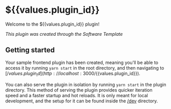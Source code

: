 # ${{values.plugin_id}}

Welcome to the ${{values.plugin_id}} plugin!

_This plugin was created through the Software Template_

## Getting started

Your sample frontend plugin has been created, meaning you'll be able to access it by running `yarn start` in the root directory, and then navigating to [/${{values.plugin_id}}](http://localhost:3000/${{values.plugin_id}}).

You can also serve the plugin in isolation by running `yarn start` in the plugin directory.
This method of serving the plugin provides quicker iteration speed and a faster startup and hot reloads.
It is only meant for local development, and the setup for it can be found inside the [/dev](./dev) directory.


